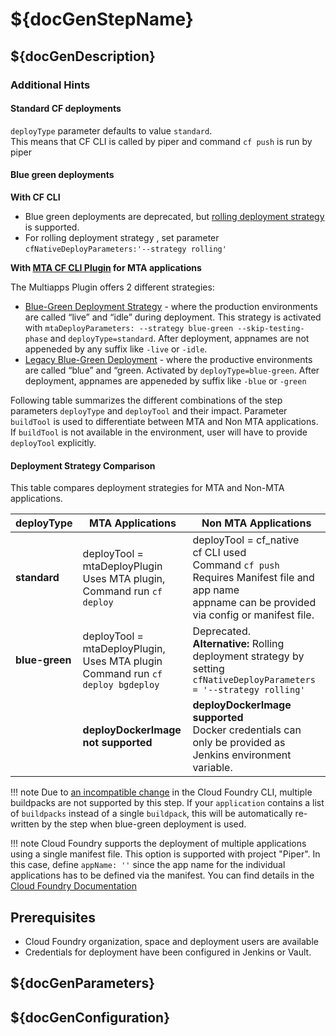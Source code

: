 # ${docGenStepName}

## ${docGenDescription}

### Additional Hints

#### Standard CF deployments

`deployType` parameter defaults to value `standard`.<br>
This means that CF CLI is called by piper and command `cf push` is run by piper

#### Blue green deployments

**With CF CLI**

* Blue green deployments are deprecated, but [rolling deployment strategy](https://docs.cloudfoundry.org/devguide/deploy-apps/rolling-deploy.html) is supported.<br>
* For rolling deployment strategy , set parameter `cfNativeDeployParameters:'--strategy rolling'`
  
**With [MTA CF CLI Plugin](https://github.com/cloudfoundry-incubator/multiapps-cli-plugin) for MTA applications**

The Multiapps Plugin offers 2 different strategies:<br>

* [Blue-Green Deployment Strategy](https://github.com/SAP-samples/cf-mta-examples/tree/main/blue-green-deploy-strategy) - where the production environments are called “live” and “idle” during deployment. This strategy is activated with `mtaDeployParameters: --strategy blue-green --skip-testing-phase` and `deployType=standard`. After deployment, appnames are not appeneded by any suffix like `-live` or `-idle`.<br>
* [Legacy Blue-Green Deployment](https://github.com/SAP-samples/cf-mta-examples/tree/main/blue-green-deploy-legacy) - where the productive environments are called “blue” and “green. Activated by `deployType=blue-green`. After deployment, appnames are appeneded by suffix like `-blue` or `-green`
  
Following table summarizes the different combinations of the step parameters `deployType` and `deployTool` and their impact.
Parameter `buildTool`  is used to differentiate between MTA and Non MTA applications. If `buildTool` is not available in the environment, user will have to provide `deployTool` explicitly.

#### Deployment Strategy Comparison

This table compares deployment strategies for MTA and Non-MTA applications.

| deployType      | MTA Applications | Non MTA Applications |
|---------------|-----------------|----------------------|
| **standard**   | deployTool = mtaDeployPlugin  <br> Uses MTA plugin, <br> Command run `cf deploy` | deployTool = cf_native  <br> cf CLI used <br> Command `cf push` <br> Requires Manifest file and app name <br> appname can be provided via config or manifest file. |
| **blue-green** | deployTool = mtaDeployPlugin, <br> Uses MTA plugin <br> Command run `cf deploy bgdeploy` | Deprecated. <br> **Alternative:** Rolling deployment strategy by setting <br> `cfNativeDeployParameters = '--strategy rolling'` |
|               | **deployDockerImage not supported** | **deployDockerImage supported**<br>Docker credentials can only be provided as Jenkins environment variable. |

!!! note
    Due to [an incompatible change](https://github.com/cloudfoundry/cli/issues/1445) in the Cloud Foundry CLI, multiple buildpacks are not supported by this step.
    If your `application` contains a list of `buildpacks` instead of a single `buildpack`, this will be automatically re-written by the step when blue-green deployment is used.

!!! note
    Cloud Foundry supports the deployment of multiple applications using a single manifest file.
    This option is supported with project "Piper".
    In this case, define `appName: ''` since the app name for the individual applications has to be defined via the manifest.
    You can find details in the [Cloud Foundry Documentation](https://docs.cloudfoundry.org/devguide/deploy-apps/manifest.html#multi-apps)

## Prerequisites

* Cloud Foundry organization, space and deployment users are available
* Credentials for deployment have been configured in Jenkins or Vault.

## ${docGenParameters}

## ${docGenConfiguration}
